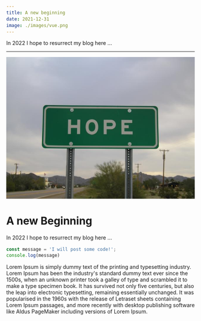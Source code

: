 ```yaml
---
title: A new beginning
date: 2021-12-31
image: ./images/vue.png
---
```


In 2022 I hope to resurrect my blog here ...

---

![Hope](./20211231-a-new-beginning/Hope.jpg)

# A new Beginning

In 2022 I hope to resurrect my blog here ...

```javascript
const message = 'I will post some code!';
console.log(message)
```
Lorem Ipsum is simply dummy text of the printing and typesetting industry. Lorem Ipsum has been the industry's standard dummy text ever since the 1500s, when an unknown printer took a galley of type and scrambled it to make a type specimen book. It has survived not only five centuries, but also the leap into electronic typesetting, remaining essentially unchanged. It was popularised in the 1960s with the release of Letraset sheets containing Lorem Ipsum passages, and more recently with desktop publishing software like Aldus PageMaker including versions of Lorem Ipsum.
